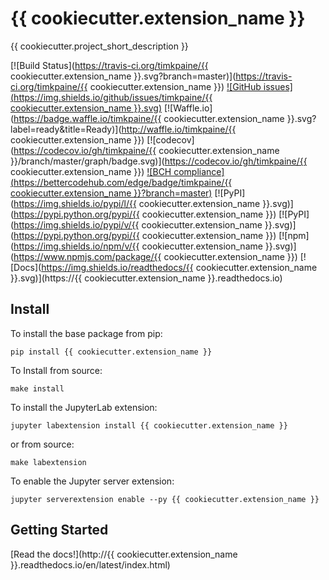# {{ cookiecutter.extension_name }}

{{ cookiecutter.project_short_description }}

[![Build Status](https://travis-ci.org/timkpaine/{{ cookiecutter.extension_name }}.svg?branch=master)](https://travis-ci.org/timkpaine/{{ cookiecutter.extension_name }})
[![GitHub issues](https://img.shields.io/github/issues/timkpaine/{{ cookiecutter.extension_name }}.svg)]()
[![Waffle.io](https://badge.waffle.io/timkpaine/{{ cookiecutter.extension_name }}.svg?label=ready&title=Ready)](http://waffle.io/timkpaine/{{ cookiecutter.extension_name }})
[![codecov](https://codecov.io/gh/timkpaine/{{ cookiecutter.extension_name }}/branch/master/graph/badge.svg)](https://codecov.io/gh/timkpaine/{{ cookiecutter.extension_name }})
[![BCH compliance](https://bettercodehub.com/edge/badge/timkpaine/{{ cookiecutter.extension_name }}?branch=master)](https://bettercodehub.com/)
[![PyPI](https://img.shields.io/pypi/l/{{ cookiecutter.extension_name }}.svg)](https://pypi.python.org/pypi/{{ cookiecutter.extension_name }})
[![PyPI](https://img.shields.io/pypi/v/{{ cookiecutter.extension_name }}.svg)](https://pypi.python.org/pypi/{{ cookiecutter.extension_name }})
[![npm](https://img.shields.io/npm/v/{{ cookiecutter.extension_name }}.svg)](https://www.npmjs.com/package/{{ cookiecutter.extension_name }})
[![Docs](https://img.shields.io/readthedocs/{{ cookiecutter.extension_name }}.svg)](https://{{ cookiecutter.extension_name }}.readthedocs.io)

## Install
To install the base package from pip:

`pip install {{ cookiecutter.extension_name }}`

To Install from source:

`make install`


To install the JupyterLab extension:

`jupyter labextension install {{ cookiecutter.extension_name }}`

or from source:

`make labextension`

To enable the Jupyter server extension:

`jupyter serverextension enable --py {{ cookiecutter.extension_name }}`


## Getting Started
[Read the docs!](http://{{ cookiecutter.extension_name }}.readthedocs.io/en/latest/index.html)

